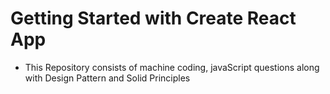 # Getting Started with Create React App

- This Repository consists of machine coding, javaScript questions along with Design Pattern and Solid Principles